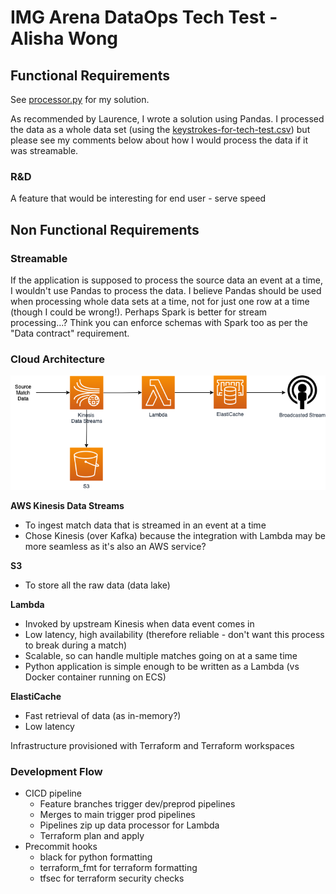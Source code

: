 # IMG Arena DataOps Tech Test - Alisha Wong

## Functional Requirements
See [processor.py](data_processor/processor.py) for my solution. 

As recommended by Laurence, I wrote a solution using Pandas. I processed the data as a whole data set 
(using the [keystrokes-for-tech-test.csv](data/keystrokes-for-tech-test.csv)) but please see my comments below 
about how I would process the data if it was streamable.

### R&D
A feature that would be interesting for end user - serve speed

## Non Functional Requirements

### Streamable
If the application is supposed to process the source data an event at a time, I wouldn't use Pandas to process the data. 
I believe Pandas should be used when processing whole data sets at a time, not for just one row at a time 
(though I could be wrong!).
Perhaps Spark is better for stream processing...?
Think you can enforce schemas with Spark too as per the "Data contract" requirement.

### Cloud Architecture
![Cloud Architecture](./docs/images/dataops_tech_test_architecture.png)

**AWS Kinesis Data Streams**
- To ingest match data that is streamed in an event at a time
- Chose Kinesis (over Kafka) because the integration with Lambda may be more seamless as it's also an AWS service?

**S3**
- To store all the raw data (data lake)

**Lambda**
- Invoked by upstream Kinesis when data event comes in
- Low latency, high availability (therefore reliable - don't want this process to break during a match)
- Scalable, so can handle multiple matches going on at a same time
- Python application is simple enough to be written as a Lambda (vs Docker container running on ECS)

**ElastiCache**
- Fast retrieval of data (as in-memory?)
- Low latency

Infrastructure provisioned with Terraform and Terraform workspaces

### Development Flow
- CICD pipeline 
  - Feature branches trigger dev/preprod pipelines
  - Merges to main trigger prod pipelines
  - Pipelines zip up data processor for Lambda
  - Terraform plan and apply
- Precommit hooks 
  - black for python formatting
  - terraform_fmt for terraform formatting
  - tfsec for terraform security checks
